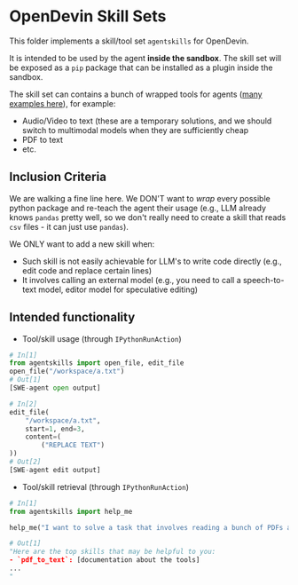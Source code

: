 # OpenDevin Skill Sets

This folder implements a skill/tool set `agentskills` for OpenDevin.

It is intended to be used by the agent **inside the sandbox**.
The skill set will be exposed as a `pip` package that can be installed as a plugin inside the sandbox.

The skill set can contains a bunch of wrapped tools for agents ([many examples here](https://github.com/OpenDevin/OpenDevin/pull/1914)), for example:

- Audio/Video to text (these are a temporary solutions, and we should switch to multimodal models when they are sufficiently cheap
- PDF to text
- etc.

## Inclusion Criteria

We are walking a fine line here.
We DON'T want to *wrap* every possible python package and re-teach the agent their usage (e.g., LLM already knows `pandas` pretty well, so we don't really need to create a skill that reads `csv` files - it can just use `pandas`).

We ONLY want to add a new skill when:

- Such skill is not easily achievable for LLM's to write code directly (e.g., edit code and replace certain lines)
- It involves calling an external model (e.g., you need to call a speech-to-text model, editor model for speculative editing)

## Intended functionality

- Tool/skill usage (through `IPythonRunAction`)

```python
# In[1]
from agentskills import open_file, edit_file
open_file("/workspace/a.txt")
# Out[1]
[SWE-agent open output]

# In[2]
edit_file(
    "/workspace/a.txt",
    start=1, end=3,
    content=(
        ("REPLACE TEXT")
))
# Out[2]
[SWE-agent edit output]
```

- Tool/skill retrieval (through `IPythonRunAction`)

```python
# In[1]
from agentskills import help_me

help_me("I want to solve a task that involves reading a bunch of PDFs and reason about them")

# Out[1]
"Here are the top skills that may be helpful to you:
- `pdf_to_text`: [documentation about the tools]
...
"
```
